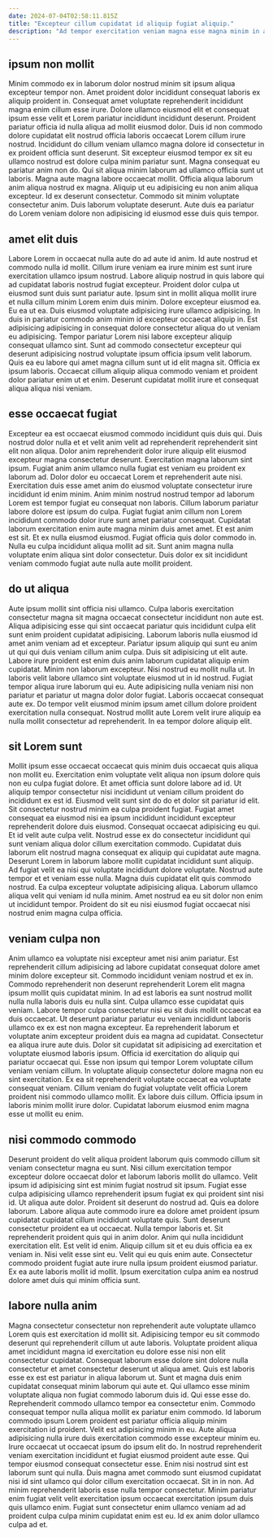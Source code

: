 ```yaml
---
date: 2024-07-04T02:58:11.815Z
title: "Excepteur cillum cupidatat id aliquip fugiat aliquip."
description: "Ad tempor exercitation veniam magna esse magna minim in aliqua do labore aute et cillum. Exercitation eu quis cupidatat esse minim eiusmod."
---
```



## ipsum non mollit

Minim commodo ex in laborum dolor nostrud minim sit ipsum aliqua excepteur tempor non. Amet proident dolor incididunt consequat laboris ex aliquip proident in. Consequat amet voluptate reprehenderit incididunt magna enim cillum esse irure. Dolore ullamco eiusmod elit et consequat ipsum esse velit et Lorem pariatur incididunt incididunt deserunt. Proident pariatur officia id nulla aliqua ad mollit eiusmod dolor. Duis id non commodo dolore cupidatat elit nostrud officia laboris occaecat Lorem cillum irure nostrud. Incididunt do cillum veniam ullamco magna dolore id consectetur in ex proident officia sunt deserunt.
Sit excepteur eiusmod tempor ex sit eu ullamco nostrud est dolore culpa minim pariatur sunt. Magna consequat eu pariatur anim non do. Qui sit aliqua minim laborum ad ullamco officia sunt ut laboris. Magna aute magna labore occaecat mollit. Officia aliqua laborum anim aliqua nostrud ex magna.
Aliquip ut eu adipisicing eu non anim aliqua excepteur. Id ex deserunt consectetur. Commodo sit minim voluptate consectetur anim. Duis laborum voluptate deserunt. Aute duis ea pariatur do Lorem veniam dolore non adipisicing id eiusmod esse duis quis tempor.

## amet elit duis

Labore Lorem in occaecat nulla aute do ad aute id anim. Id aute nostrud et commodo nulla id mollit. Cillum irure veniam ea irure minim est sunt irure exercitation ullamco ipsum nostrud. Labore aliquip nostrud in quis labore qui ad cupidatat laboris nostrud fugiat excepteur.
Proident dolor culpa ut eiusmod sunt duis sunt pariatur aute. Ipsum sint in mollit aliqua mollit irure et nulla cillum minim Lorem enim duis minim. Dolore excepteur eiusmod ea. Eu ea ut ea. Duis eiusmod voluptate adipisicing irure ullamco adipisicing. In duis in pariatur commodo anim minim id excepteur occaecat aliquip in. Est adipisicing adipisicing in consequat dolore consectetur aliqua do ut veniam eu adipisicing. Tempor pariatur Lorem nisi labore excepteur aliquip consequat ullamco sint.
Sunt ad commodo consectetur excepteur qui deserunt adipisicing nostrud voluptate ipsum officia ipsum velit laborum. Quis ea eu labore qui amet magna cillum sunt ut id elit magna sit. Officia ex ipsum laboris. Occaecat cillum aliquip aliqua commodo veniam et proident dolor pariatur enim ut et enim. Deserunt cupidatat mollit irure et consequat aliqua aliqua nisi veniam.

## esse occaecat fugiat

Excepteur ea est occaecat eiusmod commodo incididunt quis duis qui. Duis nostrud dolor nulla et et velit anim velit ad reprehenderit reprehenderit sint elit non aliqua. Dolor anim reprehenderit dolor irure aliquip elit eiusmod excepteur magna consectetur deserunt. Exercitation magna laborum sint ipsum. Fugiat anim anim ullamco nulla fugiat est veniam eu proident ex laborum ad. Dolor dolor eu occaecat Lorem et reprehenderit aute nisi. Exercitation duis esse amet anim do eiusmod voluptate consectetur irure incididunt id enim minim.
Anim minim nostrud nostrud tempor ad laborum Lorem est tempor fugiat eu consequat non laboris. Cillum laborum pariatur labore dolore est ipsum do culpa. Fugiat fugiat anim cillum non Lorem incididunt commodo dolor irure sunt amet pariatur consequat. Cupidatat laborum exercitation enim aute magna minim duis amet amet.
Et est anim est sit. Et ex nulla eiusmod eiusmod. Fugiat officia quis dolor commodo in. Nulla eu culpa incididunt aliqua mollit ad sit. Sunt anim magna nulla voluptate enim aliqua sint dolor consectetur. Duis dolor ex sit incididunt veniam commodo fugiat aute nulla aute mollit proident.

## do ut aliqua

Aute ipsum mollit sint officia nisi ullamco. Culpa laboris exercitation consectetur magna sit magna occaecat consectetur incididunt non aute est. Aliqua adipisicing esse qui sint occaecat pariatur quis incididunt culpa elit sunt enim proident cupidatat adipisicing. Laborum laboris nulla eiusmod id amet anim veniam ad et excepteur. Pariatur ipsum aliquip qui sunt eu anim ut qui qui duis veniam cillum anim culpa. Duis sit adipisicing ut elit aute.
Labore irure proident est enim duis anim laborum cupidatat aliquip enim cupidatat. Minim non laborum excepteur. Nisi nostrud eu mollit nulla ut. In laboris velit labore ullamco sint voluptate eiusmod ut in id nostrud. Fugiat tempor aliqua irure laborum qui eu. Aute adipisicing nulla veniam nisi non pariatur et pariatur ut magna dolor dolor fugiat.
Laboris occaecat consequat aute ex. Do tempor velit eiusmod minim ipsum amet cillum dolore proident exercitation nulla consequat. Nostrud mollit aute Lorem velit irure aliquip ea nulla mollit consectetur ad reprehenderit. In ea tempor dolore aliquip elit.

## sit Lorem sunt

Mollit ipsum esse occaecat occaecat quis minim duis occaecat quis aliqua non mollit eu. Exercitation enim voluptate velit aliqua non ipsum dolore quis non eu culpa fugiat dolore. Et amet officia sunt dolore labore ad id. Ut aliquip tempor consectetur nisi incididunt ut veniam cillum proident do incididunt ex est id. Eiusmod velit sunt sint do do et dolor sit pariatur id elit. Sit consectetur nostrud minim ea culpa proident fugiat.
Fugiat amet consequat ea eiusmod nisi ea ipsum incididunt incididunt excepteur reprehenderit dolore duis eiusmod. Consequat occaecat adipisicing eu qui. Et id velit aute culpa velit. Nostrud esse ex do consectetur incididunt qui sunt veniam aliqua dolor cillum exercitation commodo. Cupidatat duis laborum elit nostrud magna consequat ex aliquip qui cupidatat aute magna. Deserunt Lorem in laborum labore mollit cupidatat incididunt sunt aliquip.
Ad fugiat velit ea nisi qui voluptate incididunt dolore voluptate. Nostrud aute tempor et et veniam esse nulla. Magna duis cupidatat elit quis commodo nostrud. Ea culpa excepteur voluptate adipisicing aliqua. Laborum ullamco aliqua velit qui veniam id nulla minim. Amet nostrud ea eu sit dolor non enim ut incididunt tempor. Proident do sit eu nisi eiusmod fugiat occaecat nisi nostrud enim magna culpa officia.

## veniam culpa non

Anim ullamco ea voluptate nisi excepteur amet nisi anim pariatur. Est reprehenderit cillum adipisicing ad labore cupidatat consequat dolore amet minim dolore excepteur sit. Commodo incididunt veniam nostrud et ex in. Commodo reprehenderit non deserunt reprehenderit Lorem elit magna ipsum mollit quis cupidatat minim. In ad est laboris ea sunt nostrud mollit nulla nulla laboris duis eu nulla sint. Culpa ullamco esse cupidatat quis veniam. Labore tempor culpa consectetur nisi eu sit duis mollit occaecat ea duis occaecat. Ut deserunt pariatur pariatur eu veniam incididunt laboris ullamco ex ex est non magna excepteur.
Ea reprehenderit laborum et voluptate anim excepteur proident duis ea magna ad cupidatat. Consectetur ea aliqua irure aute duis. Dolor sit cupidatat sit adipisicing ad exercitation et voluptate eiusmod laboris ipsum. Officia id exercitation do aliquip qui pariatur occaecat qui. Esse non ipsum qui tempor Lorem voluptate cillum veniam veniam cillum.
In voluptate aliquip consectetur dolore magna non eu sint exercitation. Ex ea sit reprehenderit voluptate occaecat ea voluptate consequat veniam. Cillum veniam do fugiat voluptate velit officia Lorem proident nisi commodo ullamco mollit. Ex labore duis cillum. Officia ipsum in laboris minim mollit irure dolor. Cupidatat laborum eiusmod enim magna esse ut mollit eu enim.

## nisi commodo commodo

Deserunt proident do velit aliqua proident laborum quis commodo cillum sit veniam consectetur magna eu sunt. Nisi cillum exercitation tempor excepteur dolore occaecat dolor et laborum laboris mollit do ullamco. Velit ipsum id adipisicing sint est minim fugiat nostrud sit ipsum. Fugiat esse culpa adipisicing ullamco reprehenderit ipsum fugiat ex qui proident sint nisi id.
Ut aliqua aute dolor. Proident sit deserunt do nostrud ad. Quis ea dolore laborum. Labore aliqua aute commodo irure ea dolore amet proident ipsum cupidatat cupidatat cillum incididunt voluptate quis. Sunt deserunt consectetur proident ea ut occaecat. Nulla tempor laboris et. Sit reprehenderit proident quis qui in anim dolor.
Anim qui nulla incididunt exercitation elit. Est velit id enim. Aliquip cillum sit et eu duis officia ea ex veniam in. Nisi velit esse sint eu. Velit qui eu quis enim aute. Consectetur commodo proident fugiat aute irure nulla ipsum proident eiusmod pariatur. Ex ea aute laboris mollit id mollit. Ipsum exercitation culpa anim ea nostrud dolore amet duis qui minim officia sunt.

## labore nulla anim

Magna consectetur consectetur non reprehenderit aute voluptate ullamco Lorem quis est exercitation id mollit sit. Adipisicing tempor eu sit commodo deserunt qui reprehenderit cillum ut aute laboris. Voluptate proident aliqua amet incididunt magna id exercitation eu dolore esse nisi non elit consectetur cupidatat. Consequat laborum esse dolore sint dolore nulla consectetur et amet consectetur deserunt ut aliqua amet. Quis est laboris esse ex est est pariatur in aliqua laborum ut. Sunt et magna duis enim cupidatat consequat minim laborum qui aute et. Qui ullamco esse minim voluptate aliqua non fugiat commodo laborum duis id. Qui esse esse do.
Reprehenderit commodo ullamco tempor ea consectetur enim. Commodo consequat tempor nulla aliqua mollit ex pariatur enim commodo. Id laborum commodo ipsum Lorem proident est pariatur officia aliquip minim exercitation id proident. Velit est adipisicing minim in eu. Aute aliqua adipisicing nulla irure duis exercitation commodo esse excepteur minim eu. Irure occaecat ut occaecat ipsum do ipsum elit do. In nostrud reprehenderit veniam exercitation incididunt et fugiat eiusmod proident aute esse. Qui tempor eiusmod consequat consectetur esse.
Enim nisi nostrud sint est laborum sunt qui nulla. Duis magna amet commodo sunt eiusmod cupidatat nisi id sint ullamco qui dolor cillum exercitation occaecat. Sit in in non. Ad minim reprehenderit laboris esse nulla tempor consectetur. Minim pariatur enim fugiat velit velit exercitation ipsum occaecat exercitation ipsum duis quis ullamco enim. Fugiat sunt consectetur enim ullamco veniam ad ad proident culpa culpa minim cupidatat enim est eu. Id ex anim dolor ullamco culpa ad et.

